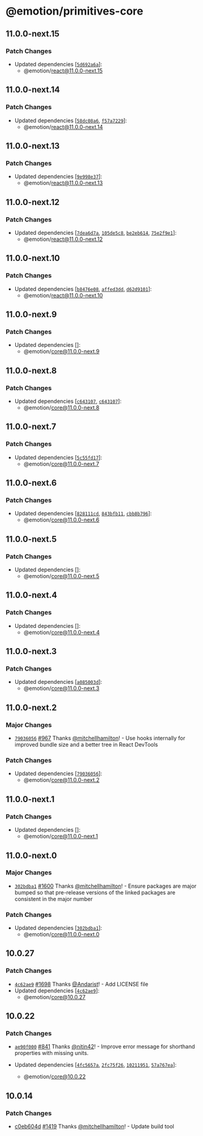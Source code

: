 # @emotion/primitives-core

## 11.0.0-next.15

### Patch Changes

- Updated dependencies [[`5d692a6a`](https://github.com/emotion-js/emotion/commit/5d692a6a8102b3faabefb773dd0145b123668a07)]:
  - @emotion/react@11.0.0-next.15

## 11.0.0-next.14

### Patch Changes

- Updated dependencies [[`58dc08a6`](https://github.com/emotion-js/emotion/commit/58dc08a6a013fb5cfa10bb85e06e53a8ff7eeb51), [`f57a7229`](https://github.com/emotion-js/emotion/commit/f57a72299cd4025a725bd5bd1b966a8f9df16cd8)]:
  - @emotion/react@11.0.0-next.14

## 11.0.0-next.13

### Patch Changes

- Updated dependencies [[`9e998e37`](https://github.com/emotion-js/emotion/commit/9e998e3755c217027ad1be0af4c64644fe14c6bf)]:
  - @emotion/react@11.0.0-next.13

## 11.0.0-next.12

### Patch Changes

- Updated dependencies [[`7dea6d7a`](https://github.com/emotion-js/emotion/commit/7dea6d7a9a87f00cf9b695b58a2f65b67e17fabd), [`105de5c8`](https://github.com/emotion-js/emotion/commit/105de5c8752be0983c000e1e26462dc8fcf0708d), [`be2eb614`](https://github.com/emotion-js/emotion/commit/be2eb614d2bc369a382dbc6aa347f66801605f3b), [`75e2f9e1`](https://github.com/emotion-js/emotion/commit/75e2f9e1848bc0161f8db3c663438ada3042ae66)]:
  - @emotion/react@11.0.0-next.12

## 11.0.0-next.10

### Patch Changes

- Updated dependencies [[`b8476e08`](https://github.com/emotion-js/emotion/commit/b8476e08af4a2e8de94a112cb0daf6e8e4d56fe1), [`affed3dd`](https://github.com/emotion-js/emotion/commit/affed3ddf03671835356632f26a064f59811852f), [`d62d9101`](https://github.com/emotion-js/emotion/commit/d62d9101bc75e6bc9644ae588d2a6e4bf4d69285)]:
  - @emotion/react@11.0.0-next.10

## 11.0.0-next.9

### Patch Changes

- Updated dependencies []:
  - @emotion/core@11.0.0-next.9

## 11.0.0-next.8

### Patch Changes

- Updated dependencies [[`c643107`](https://github.com/emotion-js/emotion/commit/c6431074cf52a4bb64587c86ce5d42fe2d49230b), [`c643107`](https://github.com/emotion-js/emotion/commit/c6431074cf52a4bb64587c86ce5d42fe2d49230b)]:
  - @emotion/core@11.0.0-next.8

## 11.0.0-next.7

### Patch Changes

- Updated dependencies [[`5c55fd17`](https://github.com/emotion-js/emotion/commit/5c55fd17dcaec84d1f5d5d13ae90dd336d7e4403)]:
  - @emotion/core@11.0.0-next.7

## 11.0.0-next.6

### Patch Changes

- Updated dependencies [[`828111cd`](https://github.com/emotion-js/emotion/commit/828111cd32d3fe8c984231201e518d1b6000bffd), [`843bfb11`](https://github.com/emotion-js/emotion/commit/843bfb1153ee0dbe33d005fdd5c5be185daa5c41), [`cbb8b796`](https://github.com/emotion-js/emotion/commit/cbb8b7965c2923cf1922d724de556374323bff61)]:
  - @emotion/core@11.0.0-next.6

## 11.0.0-next.5

### Patch Changes

- Updated dependencies []:
  - @emotion/core@11.0.0-next.5

## 11.0.0-next.4

### Patch Changes

- Updated dependencies []:
  - @emotion/core@11.0.0-next.4

## 11.0.0-next.3

### Patch Changes

- Updated dependencies [[`a085003d`](https://github.com/emotion-js/emotion/commit/a085003d4c8ca284c116668d7217fb747802ed85)]:
  - @emotion/core@11.0.0-next.3

## 11.0.0-next.2

### Major Changes

- [`79036056`](https://github.com/emotion-js/emotion/commit/79036056808eefc81a77225254f7c25c2ff9d967) [#967](https://github.com/emotion-js/emotion/pull/967) Thanks [@mitchellhamilton](https://github.com/mitchellhamilton)! - Use hooks internally for improved bundle size and a better tree in React DevTools

### Patch Changes

- Updated dependencies [[`79036056`](https://github.com/emotion-js/emotion/commit/79036056808eefc81a77225254f7c25c2ff9d967)]:
  - @emotion/core@11.0.0-next.2

## 11.0.0-next.1

### Patch Changes

- Updated dependencies []:
  - @emotion/core@11.0.0-next.1

## 11.0.0-next.0

### Major Changes

- [`302bdba1`](https://github.com/emotion-js/emotion/commit/302bdba1a6b793484c09edeb668815c5e31ea555) [#1600](https://github.com/emotion-js/emotion/pull/1600) Thanks [@mitchellhamilton](https://github.com/mitchellhamilton)! - Ensure packages are major bumped so that pre-release versions of the linked packages are consistent in the major number

### Patch Changes

- Updated dependencies [[`302bdba1`](https://github.com/emotion-js/emotion/commit/302bdba1a6b793484c09edeb668815c5e31ea555)]:
  - @emotion/core@11.0.0-next.0

## 10.0.27

### Patch Changes

- [`4c62ae9`](https://github.com/emotion-js/emotion/commit/4c62ae9447959d438928e1a26f76f1487983c968) [#1698](https://github.com/emotion-js/emotion/pull/1698) Thanks [@Andarist](https://github.com/Andarist)! - Add LICENSE file
- Updated dependencies [[`4c62ae9`](https://github.com/emotion-js/emotion/commit/4c62ae9447959d438928e1a26f76f1487983c968)]:
  - @emotion/core@10.0.27

## 10.0.22

### Patch Changes

- [`ae90f000`](https://github.com/emotion-js/emotion/commit/ae90f00094483ff12d8cbb80d628e30fe6d57d7a) [#841](https://github.com/emotion-js/emotion/pull/841) Thanks [@nitin42](https://github.com/nitin42)! - Improve error message for shorthand properties with missing units.

- Updated dependencies [[`4fc5657a`](https://github.com/emotion-js/emotion/commit/4fc5657ac8d0002322321cfbfc254b7196d27387), [`2fc75f26`](https://github.com/emotion-js/emotion/commit/2fc75f266b23cf48fb842953bc47eebcb5241cbd), [`10211951`](https://github.com/emotion-js/emotion/commit/10211951051729b149930a8646de14bae9ae1bbc), [`57a767ea`](https://github.com/emotion-js/emotion/commit/57a767ea3dd18eefbbdc7269cc13128caad65286)]:
  - @emotion/core@10.0.22

## 10.0.14

### Patch Changes

- [c0eb604d](https://github.com/emotion-js/emotion/commit/c0eb604d) [#1419](https://github.com/emotion-js/emotion/pull/1419) Thanks [@mitchellhamilton](https://github.com/mitchellhamilton)! - Update build tool
